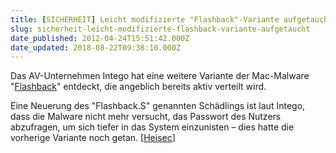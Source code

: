 ```yaml
---
title: [SICHERHEIT] Leicht modifizierte "Flashback"-Variante aufgetaucht
slug: sicherheit-leicht-modifizierte-flashback-variante-aufgetaucht
date_published: 2012-04-24T15:51:42.000Z
date_updated: 2018-08-22T09:38:10.000Z
---
```


Das AV-Unternehmen Intego hat eine weitere Variante der Mac-Malware "[Flashback](__GHOST_URL__/sicherheit-apple-veroffentlicht-tool-zur-entfernung-von-flashback/)" entdeckt, die angeblich bereits aktiv verteilt wird.

Eine Neuerung des "Flashback.S" genannten Schädlings ist laut Intego, dass die Malware nicht mehr versucht, das Passwort des Nutzers abzufragen, um sich tiefer in das System einzunisten – dies hatte die vorherige Variante noch getan. [[Heisec](http://www.heise.de/mac-and-i/meldung/Leicht-modifizierte-Flashback-Variante-aufgetaucht-1547529.html)]
